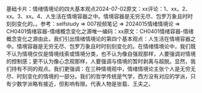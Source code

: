 

基础卡片：情绪情境论的四大基本观点2024-07-02原文：xx评论：1、xx。2、xx。3、xx。4、人生活在情境容器之中。情境容器是无穷无尽、包罗万象且时时刻刻变化的。。参考：selfstudy => 007视频笔记 => 2024015情绪情境论 => CH0401情绪容器-情绪概念变化之源唯一编码：xx原文：CH0401情绪容器-情绪概念变化之源由此，我们引出情绪情境论的第四个基本观点：人生活在情境容器之中。情境容器是无穷无尽、包罗万象且时时刻刻变化的。在情绪情境论中，我们既不认为情境仅仅是情境线索或情境分类，也不认为像自强观那样，人要强调对情境的控制感；更不认为像心念观那样，人要强调与情境的暂时剥离与超脱。显然，我们持有不同的观点。我们更强调：在三种情境观中，情绪情境论主张个人是无穷无尽、时刻变化的情境的一部分。我们的哲学传统是气学，西方没有对应的学派，只有少数学派略有接近，但影响有限。代表人物是张载、王夫之。
